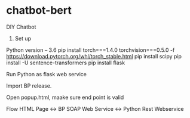 # chatbot-bert


DIY Chatbot

1.	Set up 

Python version – 3.6
pip install torch===1.4.0 torchvision===0.5.0 -f https://download.pytorch.org/whl/torch_stable.html
pip install scipy
pip install -U sentence-transformers
pip install flask

Run Python as flask web service


Import BP release.  

Open popup.html, maake sure end point is valid


Flow  HTML Page <-> BP SOAP Web Service <-> Python Rest Webservice
